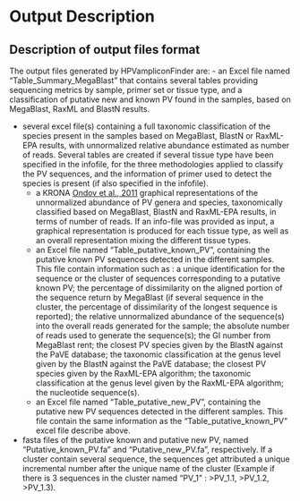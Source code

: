 # Output Description

## Description of output files format 

The output files generated by HPVampliconFinder are:
	- an Excel file named “Table_Summary_MegaBlast” that contains several tables providing sequencing metrics by sample, primer set or tissue type, and a classification of putative new and known PV found in the samples, based on MegaBlast, RaxML and BlastN results.
- several excel file(s) containing a full taxonomic classification of the species present in the samples based on MegaBlast, BlastN or RaxML-EPA results, with unnormalized relative abundance estimated as number of reads. Several tables are created if several tissue type have been specified in the infofile, for the three methodologies applied to classify the PV sequences, and the information of primer used to detect the species is present (if also specified in the infofile).
	- a KRONA [Ondov et al., 2011](https://www.ncbi.nlm.nih.gov/pubmed/21961884) graphical representations of the unnormalized abundance of PV genera and species, taxonomically classified based on MegaBlast, BlastN and RaxML-EPA results, in terms of number of reads. If an info-file was provided as input, a graphical representation is produced for each tissue type, as well as an overall representation mixing the different tissue types.
	- an Excel file named “Table_putative_known_PV”, containing the putative known PV sequences detected in the different samples. This file contain information such as : a unique identification for the sequence or the cluster of sequences corresponding to a putative known PV; the percentage of dissimilarity on the aligned portion of the sequence return by MegaBlast (if several sequence in the cluster, the percentage of dissimilarity of the longest sequence is reported); the relative unnormalized abundance of the sequence(s) into the overall reads generated for the sample; the absolute number of reads used to generate the sequence(s); the GI number from MegaBlast rent; the closest PV species given by the BlastN against the PaVE database; the taxonomic classification at the genus level given by the BlastN against the PaVE database; the closest PV species given by the RaxML-EPA algorithm; the taxonomic classification at the genus level given by the RaxML-EPA algorithm; the nucleotide sequence(s).
	- an Excel file named “Table_putative_new_PV”, containing the putative new PV sequences detected in the different samples. This file contain the same information as the “Table_putative_known_PV” excel file describe above.
- fasta files of the putative known and putative new PV, named “Putative_known_PV.fa” and “Putative_new_PV.fa”, respectively. If a cluster contain several sequence, the sequences get attributed a unique incremental number after the unique name of the cluster (Example if there is 3 sequences in the cluster named “PV_1” : >PV_1.1, >PV_1.2, >PV_1.3). 
